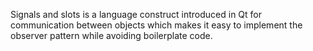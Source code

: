 Signals and slots is a language construct introduced in Qt for communication between objects which makes it easy to implement the observer pattern while avoiding boilerplate code.
